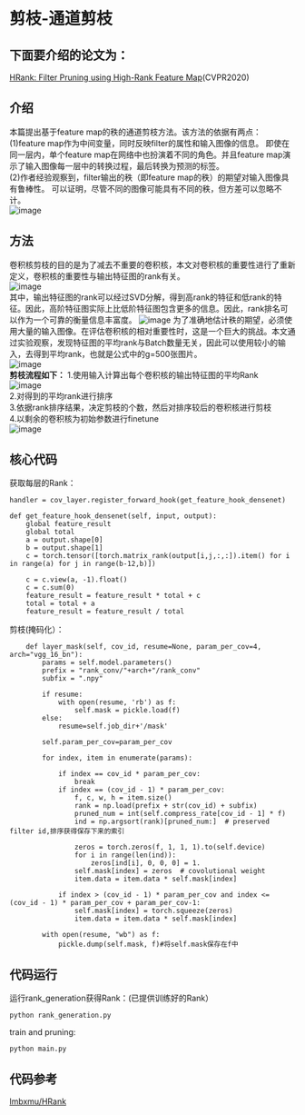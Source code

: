 # 剪枝-通道剪枝
## 下面要介绍的论文为：
[HRank: Filter Pruning using High-Rank Feature Map](https://openaccess.thecvf.com/content_CVPR_2020/papers/Lin_HRank_Filter_Pruning_Using_High-Rank_Feature_Map_CVPR_2020_paper.pdf)(CVPR2020)
## 介绍
本篇提出基于feature map的秩的通道剪枝方法。该方法的依据有两点：  
(1)feature map作为中间变量，同时反映filter的属性和输入图像的信息。 即使在同一层内，单个feature map在网络中也扮演着不同的角色。并且feature map演示了输入图像每一层中的转换过程，最后转换为预测的标签。  
(2)作者经验观察到，filter输出的秩（即feature map的秩）的期望对输入图像具有鲁棒性。 可以证明，尽管不同的图像可能具有不同的秩，但方差可以忽略不计。   
![image](https://user-images.githubusercontent.com/80331072/120063638-c951a600-c09a-11eb-85b3-daaf77a749c6.png)  

## 方法
卷积核剪枝的目的是为了减去不重要的卷积核，本文对卷积核的重要性进行了重新定义，卷积核的重要性与输出特征图的rank有关。  
![image](https://user-images.githubusercontent.com/80331072/120064032-e38c8380-c09c-11eb-828b-7c3cf05d3a16.png)  
其中，输出特征图的rank可以经过SVD分解，得到高rank的特征和低rank的特征。因此，高阶特征图实际上比低阶特征图包含更多的信息。因此，rank排名可以作为一个可靠的衡量信息丰富度。
![image](https://user-images.githubusercontent.com/80331072/120064073-1a629980-c09d-11eb-82a2-75ff7a534f10.png)
为了准确地估计秩的期望，必须使用大量的输入图像。在评估卷积核的相对重要性时，这是一个巨大的挑战。本文通过实验观察，发现特征图的平均rank与Batch数量无关，因此可以使用较小的输入，去得到平均rank，也就是公式中的g=500张图片。  
![image](https://user-images.githubusercontent.com/80331072/120068457-61f42000-c0b3-11eb-9630-109870c269eb.png)  
**剪枝流程如下：**
1.使用输入计算出每个卷积核的输出特征图的平均Rank  
![image](https://user-images.githubusercontent.com/80331072/120068643-463d4980-c0b4-11eb-8d9c-514ded55f283.png)  
2.对得到的平均rank进行排序  
3.依据rank排序结果，决定剪枝的个数，然后对排序较后的卷积核进行剪枝  
4.以剩余的卷积核为初始参数进行finetune  
![image](https://user-images.githubusercontent.com/80331072/120068734-cebbea00-c0b4-11eb-92b0-1087d0ec8013.png)  

## 核心代码
获取每层的Rank：
```
handler = cov_layer.register_forward_hook(get_feature_hook_densenet)
```
```
def get_feature_hook_densenet(self, input, output):
    global feature_result
    global total
    a = output.shape[0]
    b = output.shape[1]
    c = torch.tensor([torch.matrix_rank(output[i,j,:,:]).item() for i in range(a) for j in range(b-12,b)])

    c = c.view(a, -1).float()
    c = c.sum(0)
    feature_result = feature_result * total + c
    total = total + a
    feature_result = feature_result / total
```
剪枝(掩码化）：
```
    def layer_mask(self, cov_id, resume=None, param_per_cov=4,  arch="vgg_16_bn"):
        params = self.model.parameters()
        prefix = "rank_conv/"+arch+"/rank_conv"
        subfix = ".npy"

        if resume:
            with open(resume, 'rb') as f:
                self.mask = pickle.load(f)
        else:
            resume=self.job_dir+'/mask'

        self.param_per_cov=param_per_cov

        for index, item in enumerate(params):

            if index == cov_id * param_per_cov:
                break
            if index == (cov_id - 1) * param_per_cov:
                f, c, w, h = item.size()
                rank = np.load(prefix + str(cov_id) + subfix)
                pruned_num = int(self.compress_rate[cov_id - 1] * f)
                ind = np.argsort(rank)[pruned_num:]  # preserved filter id,排序获得保存下来的索引

                zeros = torch.zeros(f, 1, 1, 1).to(self.device)
                for i in range(len(ind)):
                    zeros[ind[i], 0, 0, 0] = 1.
                self.mask[index] = zeros  # covolutional weight
                item.data = item.data * self.mask[index]

            if index > (cov_id - 1) * param_per_cov and index <= (cov_id - 1) * param_per_cov + param_per_cov-1:
                self.mask[index] = torch.squeeze(zeros)
                item.data = item.data * self.mask[index]

        with open(resume, "wb") as f:
            pickle.dump(self.mask, f)#将self.mask保存在f中
```            
## 代码运行
运行rank_generation获得Rank：(已提供训练好的Rank）  
```
python rank_generation.py
```
train and pruning:  
```
python main.py
```
## 代码参考
[lmbxmu/HRank](https://github.com/lmbxmu/HRank)
